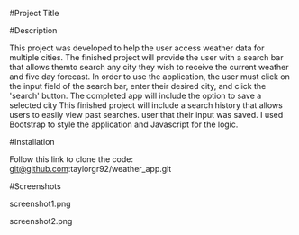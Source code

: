 #Project Title


#Description

This project was developed to help the user access weather data for multiple cities.  The finished project will provide the user with a search bar that allows themto search any city they wish to receive the current weather and five day forecast. In order to use the application, the user must click on the input field of the search bar, enter their desired city, and click the 'search' button. The completed app will include the option to save a selected city  This finished project will include a search history that allows users to easily view past searches. user that their input was saved. I used Bootstrap to style the application and Javascript for the logic.

#Installation

Follow this link to clone the code: git@github.com:taylorgr92/weather_app.git

#Screenshots

screenshot1.png

screenshot2.png